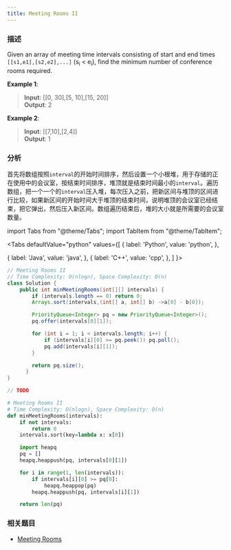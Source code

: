```yaml
---
title: Meeting Rooms II
---
```


### 描述

Given an array of meeting time intervals consisting of start and end times `[[s1,e1],[s2,e2],...]` (s<sub>i</sub> < e<sub>i</sub>), find the minimum number of conference rooms required.

**Example 1**:

> **Input**: [[0, 30],[5, 10],[15, 20]]  
> **Output**: 2

**Example 2**:

> **Input**: [[7,10],[2,4]]  
> **Output**: 1

### 分析

首先将数组按照`interval`的开始时间排序，然后设置一个小根堆，用于存储的正在使用中的会议室，按结束时间排序，堆顶就是结束时间最小的`interval`。遍历数组，把一个一个的`interval`压入堆，每次压入之前，把新区间与堆顶的区间进行比较，如果新区间的开始时间大于堆顶的结束时间，说明堆顶的会议室已经结束，把它弹出，然后压入新区间。数组遍历结束后，堆的大小就是所需要的会议室数量。

import Tabs from "@theme/Tabs";
import TabItem from "@theme/TabItem";

<Tabs
defaultValue="python"
values={[
{ label: 'Python', value: 'python', },

{ label: 'Java', value: 'java', },
{ label: 'C++', value: 'cpp', },
]
}>
<TabItem value="java">

```java
// Meeting Rooms II
// Time Complexity: O(nlogn), Space Complexity: O(n)
class Solution {
    public int minMeetingRooms(int[][] intervals) {
        if (intervals.length == 0) return 0;
        Arrays.sort(intervals,(int[] a, int[] b) ->a[0] - b[0]);

        PriorityQueue<Integer> pq = new PriorityQueue<Integer>();
        pq.offer(intervals[0][1]);

        for (int i = 1; i < intervals.length; i++) {
            if (intervals[i][0] >= pq.peek()) pq.poll();
            pq.add(intervals[i][1]);
        }

        return pq.size();
      }
}
```

</TabItem>
<TabItem value="cpp">

```cpp
// TODO
```

</TabItem>

<TabItem value="python">

```python
# Meeting Rooms II
# Time Complexity: O(nlogn), Space Complexity: O(n)
def minMeetingRooms(intervals):
    if not intervals:
        return 0
    intervals.sort(key=lambda x: x[0])

    import heapq
    pq = []
    heapq.heappush(pq, intervals[0][1])

    for i in range(1, len(intervals)):
        if intervals[i][0] >= pq[0]:
            heapq.heappop(pq)
        heapq.heappush(pq, intervals[i][1])

    return len(pq)
```

</TabItem>
</Tabs>

### 相关题目

- [Meeting Rooms](../../array/meeting-rooms.md)
